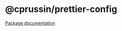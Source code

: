 # @cprussin/prettier-config

[Package documentation](https://www.cprussin.net/modules/_cprussin_prettier_config.html)
